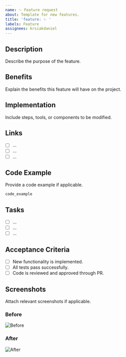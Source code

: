 ```yaml
---
name: ✨ Feature request
about: Template for new features.
title: 'feature: ✨ '
labels: Feature
assignees: krsiakdaniel
---
```


## Description

Describe the purpose of the feature.

## Benefits

Explain the benefits this feature will have on the project.

## Implementation

Include steps, tools, or components to be modified.

## Links

- [ ] ...
- [ ] ...
- [ ] ...

## Code Example

Provide a code example if applicable.

```ts
code_example
```

## Tasks

- [ ] ...
- [ ] ...
- [ ] ...

## Acceptance Criteria

- [ ] New functionality is implemented.
- [ ] All tests pass successfully.
- [ ] Code is reviewed and approved through PR.

## Screenshots

Attach relevant screenshots if applicable.

### Before

![Before](https://placehold.co/400x200?text=Before+Screenshot)

### After

![After](https://placehold.co/400x200?text=After+Screenshot)
